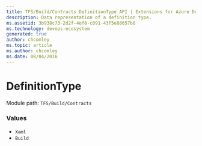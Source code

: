 ```yaml
---
title: TFS/Build/Contracts DefinitionType API | Extensions for Azure DevOps Services
description: Data representation of a definition type.
ms.assetid: 3b938c73-2d2f-4ef8-c091-43f5e88657b8
ms.technology: devops-ecosystem
generated: true
author: chcomley
ms.topic: article
ms.author: chcomley
ms.date: 08/04/2016
---
```


# DefinitionType

Module path: `TFS/Build/Contracts`

### Values

- `Xaml`
- `Build`
